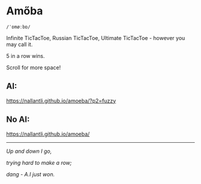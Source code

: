 # Amőba

`/ˈɒmøːbɒ/`

Infinite TicTacToe, Russian TicTacToe, Ultimate TicTacToe - however you may call it.

5 in a row wins.

Scroll for more space!

## AI:

https://nallantli.github.io/amoeba/?p2=fuzzy

## No AI:

https://nallantli.github.io/amoeba/

---

_Up and down I go,_

_trying hard to make a row;_

_dang - A.I just won._
